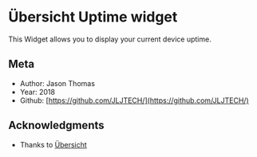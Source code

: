 # Übersicht Uptime widget
This Widget allows you to display your current device uptime.

## Meta

- Author: Jason Thomas 
- Year: 2018
- Github:  [https://github.com/JLJTECH/](https://github.com/JLJTECH/)

## Acknowledgments

- Thanks to [Übersicht](http://github.com/felixhageloh/uebersicht/)
